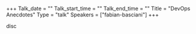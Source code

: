 +++
Talk_date = ""
Talk_start_time = ""
Talk_end_time = ""
Title = "DevOps Anecdotes"
Type = "talk"
Speakers = ["fabian-basciani"]
+++

disc
